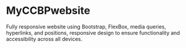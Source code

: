 # MyCCBPwebsite
Fully responsive website using Bootstrap, FlexBox, media queries, hyperlinks, and positions, responsive design to ensure functionality and accessibility across all devices. 
